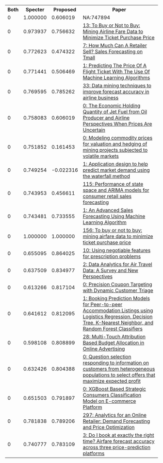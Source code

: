 <html><table><tr>
<th>Both</th>
<th>Specter</th>
<th>Proposed</th>
<th>Paper</th>
</tr>
<tr>
<td>0</td>
<td>1.000000</td>
<td>0.606019</td>
<td>NA:747894</td>
</tr>
<tr>
<td>0</td>
<td>0.973937</td>
<td>0.756632</td>
<td><a href="https://www.semanticscholar.org/paper/0df4b1ce53c4b874720b330b60eb175265341569">13: To Buy or Not to Buy: Mining Airline Fare Data to Minimize Ticket Purchase Price</a></td>
</tr>
<tr>
<td>0</td>
<td>0.772623</td>
<td>0.474322</td>
<td><a href="https://www.semanticscholar.org/paper/a793934cf4972aeb25f6e4fe4a094f5eee69f39a">7: How Much Can A Retailer Sell? Sales Forecasting on Tmall</a></td>
</tr>
<tr>
<td>0</td>
<td>0.771441</td>
<td>0.506469</td>
<td><a href="https://www.semanticscholar.org/paper/c0d2058eeb8a6d1f30f59d7630cc2826cd9527bc">1: Predicting The Price Of A Flight Ticket With The Use Of Machine Learning Algorithms</a></td>
</tr>
<tr>
<td>0</td>
<td>0.769595</td>
<td>0.785262</td>
<td><a href="https://www.semanticscholar.org/paper/8b3e0bbd57776efbaf88645bbc5a7d2c8f46e426">33: Data mining techniques to improve forecast accuracy in airline business</a></td>
</tr>
<tr>
<td>0</td>
<td>0.758083</td>
<td>0.606019</td>
<td><a href="https://www.semanticscholar.org/paper/abaf8df1ea542d18770c9a558e547747ca6fa45a">0: The Economic Holding Quantity of Jet Fuel from Oil Producer and Airline Perspectives When Prices Are Uncertain</a></td>
</tr>
<tr>
<td>0</td>
<td>0.751852</td>
<td>0.161453</td>
<td><a href="https://www.semanticscholar.org/paper/68d7b2cd6a5e06ec73eebdbeb4745ff6ae044484">0: Modeling commodity prices for valuation and hedging of mining projects subjected to volatile markets</a></td>
</tr>
<tr>
<td>0</td>
<td>0.749254</td>
<td>-0.022316</td>
<td><a href="https://www.semanticscholar.org/paper/644b9f107173eb41592badd2d0253c8d93dce295">1: Application design to help predict market demand using the waterfall method</a></td>
</tr>
<tr>
<td>0</td>
<td>0.743953</td>
<td>0.456611</td>
<td><a href="https://www.semanticscholar.org/paper/745b73d39bcefa4d244e78586b0f2fac075b467d">115: Performance of state space and ARIMA models for consumer retail sales forecasting</a></td>
</tr>
<tr>
<td>0</td>
<td>0.743481</td>
<td>0.733555</td>
<td><a href="https://www.semanticscholar.org/paper/8e23a4d9dcb2ca22abeb38fbf3f8425db128aeea">1: An Advanced Sales Forecasting Using Machine Learning Algorithm</a></td>
</tr>
<tr>
<td>0</td>
<td>1.000000</td>
<td>1.000000</td>
<td><a href="https://www.semanticscholar.org/paper/b43e0bb7e5393502fc599ecb22aa055839a03d4a">156: To buy or not to buy: mining airfare data to minimize ticket purchase price</a></td>
</tr>
<tr>
<td>0</td>
<td>0.655095</td>
<td>0.864025</td>
<td><a href="https://www.semanticscholar.org/paper/50f74ef0bb57455b39d38a8b4167edc9ce17fc40">10: Using negotiable features for prescription problems</a></td>
</tr>
<tr>
<td>0</td>
<td>0.637509</td>
<td>0.834977</td>
<td><a href="https://www.semanticscholar.org/paper/6e529acede79c3a4486eabb1b7822638dde90e96">2: Data Analytics for Air Travel Data: A Survey and New Perspectives</a></td>
</tr>
<tr>
<td>0</td>
<td>0.613266</td>
<td>0.817104</td>
<td><a href="https://www.semanticscholar.org/paper/3ffad2523bc342f0f3beedd97b0decb41126b6dc">0: Precision Coupon Targeting with Dynamic Customer Triage</a></td>
</tr>
<tr>
<td>0</td>
<td>0.641612</td>
<td>0.812095</td>
<td><a href="https://www.semanticscholar.org/paper/4dd5ae54caac18ee0efe38dd4a704e9e2e8c4cf2">1: Booking Prediction Models for Peer-to-peer Accommodation Listings using Logistics Regression, Decision Tree, K-Nearest Neighbor, and Random Forest Classifiers</a></td>
</tr>
<tr>
<td>0</td>
<td>0.598108</td>
<td>0.808899</td>
<td><a href="https://www.semanticscholar.org/paper/7e9355cdc16aae73050e2e4eae69723e96b77e8a">28: Multi-Touch Attribution Based Budget Allocation in Online Advertising</a></td>
</tr>
<tr>
<td>0</td>
<td>0.632426</td>
<td>0.804388</td>
<td><a href="https://www.semanticscholar.org/paper/8308976bb4b72d136f6cccb633f432f4c3087d5f">0: Question selection responding to information on customers from heterogeneous populations to select offers that maximize expected profit</a></td>
</tr>
<tr>
<td>0</td>
<td>0.651503</td>
<td>0.791897</td>
<td><a href="https://www.semanticscholar.org/paper/75f8c9c67425f64b08a578717573975057177138">0: XGBoost Based Strategic Consumers Classification Model on E-commerce Platform</a></td>
</tr>
<tr>
<td>0</td>
<td>0.781838</td>
<td>0.789206</td>
<td><a href="https://www.semanticscholar.org/paper/6baf7e0f23bbf4caffddb743215e9828ed732c9a">297: Analytics for an Online Retailer: Demand Forecasting and Price Optimization</a></td>
</tr>
<tr>
<td>0</td>
<td>0.740777</td>
<td>0.783109</td>
<td><a href="https://www.semanticscholar.org/paper/128cde2e5f1bd97767d94cd6fe8686e83271cdc5">3: Do I book at exactly the right time? Airfare forecast accuracy across three price-prediction platforms</a></td>
</tr>
</table></html>
